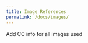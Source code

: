 ```yaml
---
title: Image References
permalink: /docs/images/
---
```

<span class="todo">Add CC info for all images used</span>
